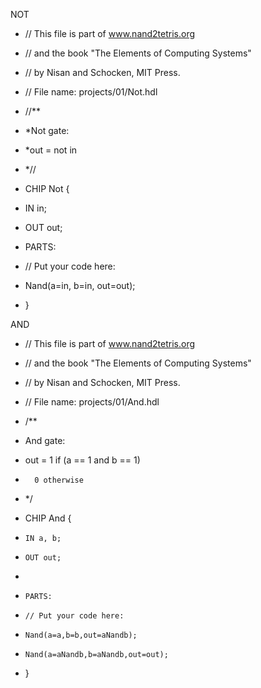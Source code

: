 NOT

* // This file is part of www.nand2tetris.org
* // and the book "The Elements of Computing Systems"
* // by Nisan and Schocken, MIT Press.
* // File name: projects/01/Not.hdl

* //**
*  *Not gate:
*  *out = not in
* *//

* CHIP Not {
*  IN in;
*  OUT out;

*  PARTS:
*  // Put your code here:
*  Nand(a=in, b=in, out=out);
* }

AND

* // This file is part of www.nand2tetris.org
* // and the book "The Elements of Computing Systems"
* // by Nisan and Schocken, MIT Press.
* // File name: projects/01/And.hdl

 * /**
 * And gate: 
 * out = 1 if (a == 1 and b == 1)
 *       0 otherwise
*  */

* CHIP And {
*     IN a, b;
*     OUT out;
* 
*     PARTS:
*     // Put your code here:
*     Nand(a=a,b=b,out=aNandb);
*     Nand(a=aNandb,b=aNandb,out=out);
* }
